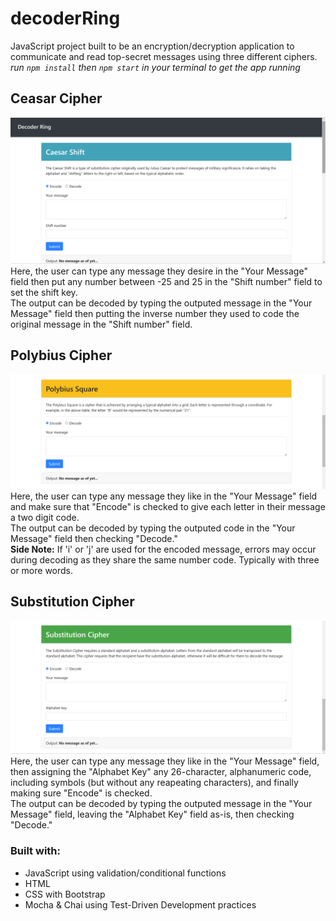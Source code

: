 # decoderRing
JavaScript project built to be an encryption/decryption application to communicate and read top-secret messages using three different ciphers.
<br />
_run `npm install` then `npm start` in your terminal to get the app running_
## Ceasar Cipher
![Ceasar Cipher](/images/decoderRing-Ceasar.png?raw=true)
Here, the user can type any message they desire in the "Your Message" field then put any number between -25 and 25 in the "Shift number" field to set the shift key.
<br />
The output can be decoded by typing the outputed message in the "Your Message" field then putting the inverse number they used to code the original message in the "Shift number" field.
## Polybius Cipher
![Polybius Cipher](/images/decoderRing-Polybius.png?raw=true)
Here, the user can type any message they like in the "Your Message" field and make sure that "Encode" is checked to give each letter in their message a two digit code.
<br />
The output can be decoded by typing the outputed code in the "Your Message" field then checking "Decode."
<br />
**Side Note:** If 'i' or 'j' are used for the encoded message, errors may occur during decoding as they share the same number code. Typically with three or more words.
## Substitution Cipher
![Substitution Cipher](/images/decoderRing-Sub.png?raw=true)
Here, the user can type any message they like in the "Your Message" field, then assigning the "Alphabet Key" any 26-character, alphanumeric code, including symbols (but without any reapeating characters), and finally making sure "Encode" is checked.
<br />
The output can be decoded by typing the outputed message in the "Your Message" field, leaving the "Alphabet Key" field as-is, then checking "Decode."
### Built with:
- JavaScript using validation/conditional functions
- HTML
- CSS with Bootstrap
- Mocha & Chai using Test-Driven Development practices

